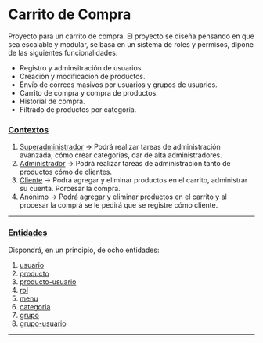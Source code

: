 # Carrito de Compra

 Proyecto para un carrito de compra. El proyecto se diseña pensando en que sea escalable y modular, se basa en un sistema de roles y permisos, dipone de las siguientes funcionalidades:

 + Registro y adminsitración de usuarios.
 + Creación y modificacion de productos.
 + Envío de correos masivos por usuarios y grupos de usuarios.
 + Carrito de compra y compra de productos.
 + Historial de compra.
 + Filtrado de productos por categoría.

###  [Contextos](doc/contextos.md)

 1. [Superadministrador](doc/contextos/superadministrador.md)
 -> Podrá realizar tareas de administración avanzada, cómo crear categorias, dar de alta administradores.
 2. [Administrador](doc/contextos/administrador.md)
-> Podrá realizar tareas de administración tanto de productos cómo de clientes.
 3. [Cliente](doc/contextos/cliente.md)
 -> Podrá agregar y eliminar productos en el carrito, administrar su cuenta. Porcesar la compra.
 4. [Anónimo](doc/contextos/anonimo.md)
 -> Podrá agregar y eliminar productos en el carrito y al procesar la comprá se le pedirá que se registre cómo cliente.

---
###   [Entidades](doc/entidades.md)

Dispondrá, en un principio, de ocho entidades:

1. [usuario](doc/entidades/usuario.md)
2. [producto](doc/entidades/producto.md)
3. [producto-usuario](doc/entidades/producto-usuario.md)
4. [rol](doc/entidades/rol.md)
5. [menu](doc/entidades/menu.md)
6. [categoria](doc/entidades/categoria.md)
7. [grupo](doc/entidades/grupo.md)
8. [grupo-usuario](doc/entidades/grupo-usuario.md)
---
